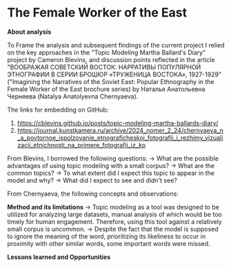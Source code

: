 # The Female Worker of the East

**About analysis**

To Frame the analysis and subsequent findings of the current project I relied on the key approaches in the "Topic Modeling Martha Ballard's Diary" project by Cameron Blevins, and discussion points reflected in the article "ВООБРАЖАЯ СОВЕТСКИЙ ВОСТОК: НАРРАТИВЫ ПОПУЛЯРНОЙ ЭТНОГРАФИИ В СЕРИИ БРОШЮР «ТРУЖЕНИЦА ВОСТОКА», 1927-1929" ("Imagining the Narratives of the Soviet East: Popular Ethnography in the Female Worker of the East brochure series) by Наталья Анатольевна Черняева (Natalya Anatolyevna Chernyaeva). 


The links for embedding on GitHub:

1. https://cblevins.github.io/posts/topic-modeling-martha-ballards-diary/ 
2. https://journal.kunstkamera.ru/archive/2024_nomer_2_24/chernyaeva_n_a_povtornoe_ispolzovanie_etnograficheskoj_fotografii_i_rezhimy_vizualizacii_etnichnosti_na_primere_fotografii_iz_ko

From Blevins, I borrowed the following questions:
-> What are the possible advantages of using topic modeling with a small corpus?
-> What are the common topics? 
-> To what extent did I expect this topic to appear in the model and why?
-> What did I expect to see and didn't see? 

From Chernyaeva, the following concepts and observations:


**Method and its limitations**
-> Topic modeling as a tool was designed to be utilized for analyzing large datasets, manual analysis of which would be too timely for human engagement. Therefore, using this tool against a relatively small corpus is uncommon. 
-> Despite the fact that the model is supposed to ignore the meaning of the word, prioritizing its likeliness to occur in proximity with other similar words, some important words were missed.


**Lessons learned and Opportunities**



